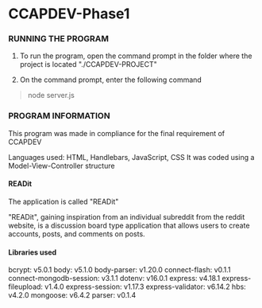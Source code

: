 # CCAPDEV-Phase1

### RUNNING THE PROGRAM
1. To run the program, open the command prompt in the folder where the project is located "./CCAPDEV-PROJECT"

2. On the command prompt, enter the following command
> node server.js

### PROGRAM INFORMATION
This program was made in compliance for the final requirement of CCAPDEV

Languages used: HTML, Handlebars, JavaScript, CSS
It was coded using a Model-View-Controller structure

#### READit
The application is called "READit"

"READit", gaining inspiration from an individual subreddit from the reddit website, is a discussion board type application that allows users to create accounts, posts, and comments on posts.

#### Libraries used

bcrypt: v5.0.1
body: v5.1.0
body-parser: v1.20.0
connect-flash: v0.1.1
connect-mongodb-session: v3.1.1
dotenv: v16.0.1
express: v4.18.1
express-fileupload: v1.4.0
express-session: v1.17.3
express-validator: v6.14.2
hbs: v4.2.0
mongoose: v6.4.2
parser: v0.1.4